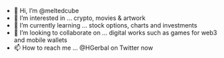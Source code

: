 - 👋 Hi, I’m @meltedcube
- 👀 I’m interested in ... crypto, movies & artwork
- 🌱 I’m currently learning ... stock options, charts and investments 
- 💞️ I’m looking to collaborate on ... digital works such as games for web3 and mobile wallets
- 📫 How to reach me ... @HGerbal on Twitter now

<!---
meltedcube/meltedcube is a ✨ special ✨ repository because its `README.md` (this file) appears on your GitHub profile.
You can click the Preview link to take a look at your changes.
--->
